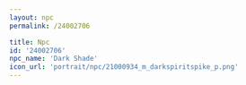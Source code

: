 ```yaml
---
layout: npc
permalink: /24002706

title: Npc
id: '24002706'
npc_name: 'Dark Shade'
icon_url: 'portrait/npc/21000934_m_darkspiritspike_p.png'
---
```

